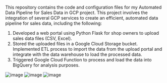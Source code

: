 This repository contains the code and configuration files for my Automated Data Pipeline for Sales Data in GCP project. This project involves the integration of several GCP services to create an efficient, automated data pipeline for sales data, including the following:

1. Developed a web portal using Python Flask for shop owners to upload sales data files (CSV, Excel).
2. Stored the uploaded files in a Google Cloud Storage bucket. Implemented ETL process to import the data from the upload portal and integrate with the data warehouse to load the processed data. 
3. Triggered Google Cloud Function to process and load the data into BigQuery for analysis purposes.
 
![image](https://github.com/user-attachments/assets/ccfa1429-1689-4630-a9dd-f6e6804907dd)
![image](https://github.com/user-attachments/assets/bbc7faba-b7ed-460a-927b-4c65af25650f)
![image](https://github.com/user-attachments/assets/f3a7977e-148f-4a52-9fe8-d4210855c498)


